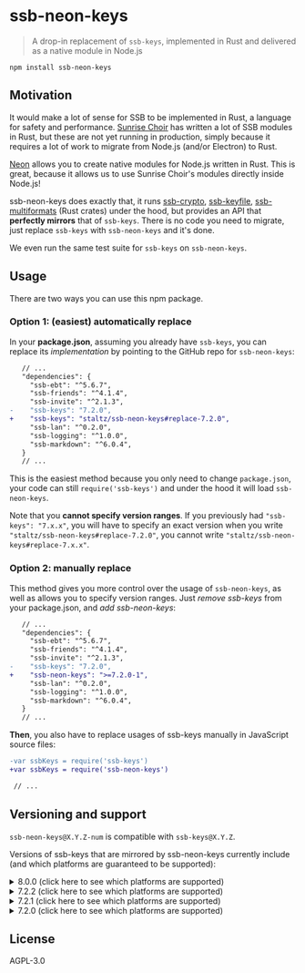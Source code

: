 # ssb-neon-keys

> A drop-in replacement of `ssb-keys`, implemented in Rust and delivered as a native module in Node.js

```
npm install ssb-neon-keys
```

## Motivation

It would make a lot of sense for SSB to be implemented in Rust, a language for safety and performance. [Sunrise Choir](https://github.com/sunrise-choir/) has written a lot of SSB modules in Rust, but these are not yet running in production, simply because it requires a lot of work to migrate from Node.js (and/or Electron) to Rust.

[Neon](https://neon-bindings.com) allows you to create native modules for Node.js written in Rust. This is great, because it allows us to use Sunrise Choir's modules directly inside Node.js!

ssb-neon-keys does exactly that, it runs [ssb-crypto](https://github.com/sunrise-choir/ssb-crypto), [ssb-keyfile](https://github.com/sunrise-choir/ssb-keyfile), [ssb-multiformats](https://github.com/sunrise-choir/ssb-multiformats) (Rust crates) under the hood, but provides an API that **perfectly mirrors** that of `ssb-keys`. There is no code you need to migrate, just replace `ssb-keys` with `ssb-neon-keys` and it's done.

We even run the same test suite for `ssb-keys` on `ssb-neon-keys`.

## Usage

There are two ways you can use this npm package.

### Option 1: (easiest) automatically replace

In your **package.json**, assuming you already have `ssb-keys`, you can replace its *implementation* by pointing to the GitHub repo for `ssb-neon-keys`:

```diff
   // ...
   "dependencies": {
     "ssb-ebt": "^5.6.7",
     "ssb-friends": "^4.1.4",
     "ssb-invite": "^2.1.3",
-    "ssb-keys": "7.2.0",
+    "ssb-keys": "staltz/ssb-neon-keys#replace-7.2.0",
     "ssb-lan": "^0.2.0",
     "ssb-logging": "^1.0.0",
     "ssb-markdown": "^6.0.4",
   }
   // ...
```

This is the easiest method because you only need to change `package.json`, your code can still `require('ssb-keys')` and under the hood it will load `ssb-neon-keys`.

Note that you **cannot specify version ranges**. If you previously had `"ssb-keys": "7.x.x"`, you will have to specify an exact version when you write `"staltz/ssb-neon-keys#replace-7.2.0"`, you cannot write `"staltz/ssb-neon-keys#replace-7.x.x"`.

### Option 2: manually replace

This method gives you more control over the usage of `ssb-neon-keys`, as well as allows you to specify version ranges. Just *remove ssb-keys* from your package.json, and *add ssb-neon-keys*:

```diff
   // ...
   "dependencies": {
     "ssb-ebt": "^5.6.7",
     "ssb-friends": "^4.1.4",
     "ssb-invite": "^2.1.3",
-    "ssb-keys": "7.2.0",
+    "ssb-neon-keys": ">=7.2.0-1",
     "ssb-lan": "^0.2.0",
     "ssb-logging": "^1.0.0",
     "ssb-markdown": "^6.0.4",
   }
   // ...
```

**Then**, you also have to replace usages of ssb-keys manually in JavaScript source files:

```diff
-var ssbKeys = require('ssb-keys')
+var ssbKeys = require('ssb-neon-keys')

 // ...
```

## Versioning and support

`ssb-neon-keys@X.Y.Z-num` is compatible with `ssb-keys@X.Y.Z`.

Versions of ssb-keys that are mirrored by ssb-neon-keys currently include (and which platforms are guaranteed to be supported):

<details>
<summary>8.0.0 (click here to see which platforms are supported)</summary>

As of `ssb-neon-keys@8.0.0-2`

- macOS (darwin-x64)
  - Node 10.x
  - Node 12.x
  - Node 14.x
  - Electron 7.x
  - Electron 8.x
  - Electron 9.x
  - Electron 10.x
- Linux (linux-x64)
  - Node 10.x
  - Node 12.x
  - Node 14.x
  - Electron 7.x
  - Electron 8.x
  - Electron 9.x
  - Electron 10.x
- Windows (win32-x64)
  - Node 10.x
  - Node 12.x
  - Node 14.x
  - Electron 7.x
  - Electron 8.x
  - Electron 9.x
  - Electron 10.x

</details>

<details>
<summary>7.2.2 (click here to see which platforms are supported)</summary>

As of `ssb-neon-keys@7.2.2-2`

- macOS (darwin-x64)
  - Node 10.x
  - Node 12.x
  - Node 14.x
  - Electron 7.x
  - Electron 8.x
  - Electron 9.x
  - Electron 10.x
- Linux (linux-x64)
  - Node 10.x
  - Node 12.x
  - Node 14.x
  - Electron 7.x
  - Electron 8.x
  - Electron 9.x
  - Electron 10.x
- Windows (win32-x64)
  - Node 10.x
  - Node 12.x
  - Node 14.x
  - Electron 7.x
  - Electron 8.x
  - Electron 9.x
  - Electron 10.x

</details>

<details>
<summary>7.2.1 (click here to see which platforms are supported)</summary>

As of `ssb-neon-keys@7.2.1-3`

- macOS (darwin-x64)
  - Node 10.x
  - Node 12.x
  - Node 14.x
  - Electron 7.x
  - Electron 8.x
  - Electron 9.x
  - Electron 10.x
- Linux (linux-x64)
  - Node 10.x
  - Node 12.x
  - Node 14.x
  - Electron 7.x
  - Electron 8.x
  - Electron 9.x
  - Electron 10.x
- Windows (win32-x64)
  - Node 10.x
  - Node 12.x
  - Node 14.x
  - Electron 7.x
  - Electron 8.x
  - Electron 9.x
  - Electron 10.x

</details>

<details>
<summary>7.2.0 (click here to see which platforms are supported)</summary>

As of `ssb-neon-keys@7.2.0-18`

- macOS (darwin-x64)
  - Node 10.x
  - Node 12.x
  - Node 14.x
  - Electron 7.x
  - Electron 8.x
  - Electron 9.x
  - Electron 10.x
- Linux (linux-x64)
  - Node 10.x
  - Node 12.x
  - Node 14.x
  - Electron 7.x
  - Electron 8.x
  - Electron 9.x
  - Electron 10.x
- Windows (win32-x64)
  - Node 10.x
  - Node 12.x
  - Node 14.x
  - Electron 7.x
  - Electron 8.x
  - Electron 9.x
  - Electron 10.x

</details>

## License

AGPL-3.0
